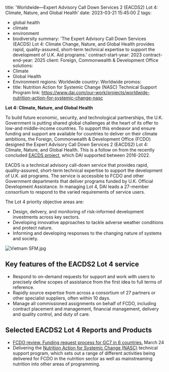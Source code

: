 
title: 'Worldwide—Expert Advisory Call Down Services 2 (EACDS2) Lot 4: Climate, Nature,
  and Global Health'
date: 2023-03-21 15:45:00 Z
tags:
- global health
- climate
- environment
- biodiversity
summary: 'The Expert Advisory Call Down Services (EACDS) Lot 4: Climate Change, Nature,
  and Global Health provides rapid, quality-assured, short-term technical expertise
  to support the development of U.K. Aid programs.'
contract-start-year: 2023
contract-end-year: 2025
client: Foreign, Commonwealth & Development Office
solutions:
- Climate
- Global Health
- Environment
regions: Worldwide
country: Worldwide
promos:
- title: Nutrition Action for Systemic Change (NASC) Technical Support Program
  link: https://www.dai.com/our-work/projects/worldwide-nutrition-action-for-systemic-change-nasc


**Lot 4: Climate, Nature, and Global Health**

To build future economic, security, and technological partnerships, the U.K. Government is putting shared global challenges at the heart of its offer to low-and middle-income countries. To support this endeavor and ensure funding and support are available for countries to deliver on their climate ambitions, the Foreign, Commonwealth & Development Office (FCDO) designed the Expert Advisory Call Down Services 2 (EACDS2) Lot 4: Climate, Nature, and Global Health. This is a follow on from the recently concluded [EACDS project](https://www.dai.com/our-work/projects/worldwide-expert-advisory-call-down-services-eacds), which DAI supported between 2016-2022.

EACDS is a technical advisory call-down service that provides rapid, quality-assured, short-term technical expertise to support the development of U.K. aid programs. The service is accessible to FCDO and other Government departments that deliver programs funded by U.K. Official Development Assistance. In managing Lot 4, DAI leads a 27-member consortium to respond to the varied requirements of service users.

The Lot 4 priority objective areas are:
* Design, delivery, and monitoring of risk-informed development investments across key sectors.
* Developing innovative approaches to tackle adverse weather conditions and protect nature.
* Informing and developing responses to the changing nature of systems and society.

![Vietnam SFM.jpg](/uploads/Vietnam%20SFM.jpg)

## Key features of the EACDS2 Lot 4 service

* Respond to on-demand requests for support and work with users to precisely define scopes of assistance from the first idea to full terms of reference.
* Rapidly source expertise from across a consortium of 27 partners or other specialist suppliers, often within 10 days.
* Manage all commissioned assignments on behalf of FCDO, including contract placement and management, financial management, delivery and quality control, and duty of care.

## Selected EACDS2 Lot 4 Reports and Products

* [FCDO review. Funding request process for GC7 in 6 countries.](/uploads/FCDO%20review.%20Funding%20request%20process%20for%20GC7%20in%206%20countries.%20March%2024.pdf) March 24
* Delivering the [Nutrition Action for Systemic Change (NASC)](https://www.dai.com/our-work/projects/worldwide-nutrition-action-for-systemic-change-nasc) technical support program, which sets out a range of different activities being delivered for FCDO in the nutrition sector as well as mainstreaming nutrition into other areas of programming.
